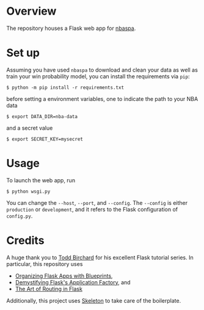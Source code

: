 # Overview

The repository houses a Flask web app for [nbaspa](https://github.com/ak-gupta/nbaspa).

# Set up

Assuming you have used `nbaspa` to download and clean your data as well as train your win probability
model, you can install the requirements via `pip`:

```console
$ python -m pip install -r requirements.txt
```

before setting a environment variables, one to indicate the path to your NBA data

```console
$ export DATA_DIR=nba-data
```

and a secret value

```console
$ export SECRET_KEY=mysecret
```

# Usage

To launch the web app, run

```console
$ python wsgi.py
```

You can change the `--host`, `--port`, and `--config`. The `--config` is either `production` or
`development`, and it refers to the Flask configuration of `config.py`.

# Credits

A huge thank you to [Todd Birchard](https://github.com/toddbirchard) for his excellent Flask tutorial
series. In particular, this repository uses

* [Organizing Flask Apps with Blueprints](https://hackersandslackers.com/flask-blueprints/),
* [Demystifying Flask's Application Factory](https://hackersandslackers.com/flask-application-factory/), and
* [The Art of Routing in Flask](https://hackersandslackers.com/flask-routes/)

Additionally, this project uses [Skeleton](https://github.com/dhg/Skeleton) to take care of the boilerplate.
